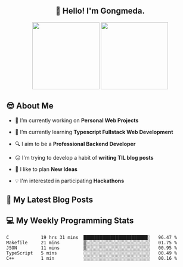 <h2 align="center">👋 Hello! I'm Gongmeda.</h2>

<p align="center">
<img height="180rem" src="https://github-readme-stats.vercel.app/api?username=Gongmeda&show_icons=true&theme=nord"></img>
<img height="180rem" src="https://github-readme-stats.vercel.app/api/top-langs/?username=Gongmeda&layout=compact&theme=nord"></img>
</p>

## 😎 About Me

- 🔭 I’m currently working on **Personal Web Projects**

- 🌱 I’m currently learning **Typescript Fullstack Web Development**

- 🔍 I aim to be a **Professional Backend Developer**

- 😖 I'm trying to develop a habit of **writing TIL blog posts**

- 🌟 I like to plan **New Ideas**

- 💡 I'm interested in participating **Hackathons**

## 📗 My Latest Blog Posts


## 💻 My Weekly Programming Stats
<!--START_SECTION:waka-->
```text
C            19 hrs 31 mins  ████████████████████████░   96.47 % 
Makefile     21 mins         ▒░░░░░░░░░░░░░░░░░░░░░░░░   01.75 % 
JSON         11 mins         ▒░░░░░░░░░░░░░░░░░░░░░░░░   00.95 % 
TypeScript   5 mins          ░░░░░░░░░░░░░░░░░░░░░░░░░   00.49 % 
C++          1 min           ░░░░░░░░░░░░░░░░░░░░░░░░░   00.16 % 
```
<!--END_SECTION:waka-->

